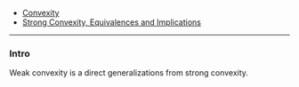- [Convexity](../../CSE%20546%20Machine%20Learning%20Fundamentals/Convexity.md)
- [Strong Convexity, Equivalences and Implications](Strong%20Convexity,%20Equivalences%20and%20Implications.md)

---
### **Intro**

Weak convexity is a direct generalizations from strong convexity. 


